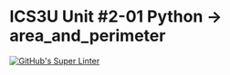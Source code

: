 # ICS3U Unit #2-01 Python → area_and_perimeter
[![GitHub's Super Linter](https://github.com/Mr-Coxall/ICS3U-Unit2-01-Python-area_and_perimeter/workflows/GitHub's%20Super%20Linter/badge.svg)](https://github.com/Mr-Coxall/ICS3U-Unit2-01-Python-area_and_perimeter/actions)